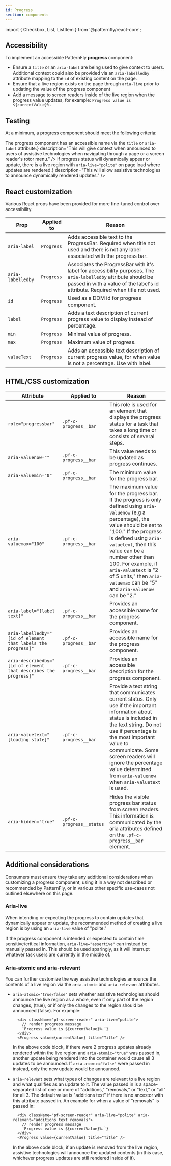 ```yaml
---
id: Progress
section: components
---
```


import { Checkbox, List, ListItem } from '@patternfly/react-core';


## Accessibility

To implement an accessible PatternFly **progress** component:
- Ensure a `title` or an `aria-label` are being used to give context to users. Additional context could also be provided via an `aria-labelledby` attribute mapping to the `id` of existing content on the page.
- Ensure that a live region exists on the page through `aria-live` prior to updating the value of the progress component
- Add a message to screen readers inside of the live region when the progress value updates, for example: `Progress value is ${currentValue}%.`


## Testing

At a minimum, a progress component should meet the following criteria:

<List isPlain>
  <ListItem>
    <Checkbox id="progress-a11y-checkbox-1" label={<span>The progress component has an accessible name via the <code class="ws-code">title</code> or <code class="ws-code">aria-label</code> attribute.</span>} description="This will give context when announced to users of assistive technologies when navigating through a page or a screen reader's rotor menu." />
  </ListItem>
  <ListItem>
    <Checkbox id="progress-a11y-checkbox-2" label={<span>If progress status will dynamically appear or update, there is a live region with <code class="ws-code">aria-live="polite"</code> on page load where updates are rendered.</span>} description="This will allow assistive technologies to announce dynamically rendered updates." />
  </ListItem>
</List>


## React customization

Various React props have been provided for more fine-tuned control over accessibility.

| Prop | Applied to | Reason | 
|---|---|---|
| `aria-label` | `Progress` | Adds accessible text to the ProgressBar. Required when title not used and there is not any label associated with the progress bar. |
| `aria-labelledby` | `Progress` | Associates the ProgressBar with it's label for accessibility purposes. The `aria-labelledby` attribute should be passed in with a value of the label's id attribute. Required when title not used. |
| `id` | `Progress` | Used as a DOM id for progress component. |
| `label` | `Progress` | Adds a text description of current progress value to display instead of percentage. |
| `min` | `Progress` | Minimal value of progress. |
| `max` | `Progress` | Maximum value of progress. |
| `valueText` | `Progress` | Adds an accessible text description of current progress value, for when value is not a percentage. Use with label. |




## HTML/CSS customization

| Attribute | Applied to | Reason |
| -- | -- | -- |
| `role="progressbar"` | `.pf-c-progress__bar` |  This role is used for an element that displays the progress status for a task that takes a long time or consists of several steps. |
| `aria-valuenow=""` | `.pf-c-progress__bar` |  This value needs to be updated as progress continues. |
| `aria-valuemin="0"` | `.pf-c-progress__bar` |  The minimum value for the progress bar. |
| `aria-valuemax="100"` | `.pf-c-progress__bar` |  The maximum value for the progress bar. If the progress is only defined using `aria-valuenow` (e.g a percentage), the value should be set to "100." If the progress is defined using `aria-valuetext`, then this value can be a number other than 100. For example, if `aria-valuetext` is "2 of 5 units," then `aria-valuemax` can be "5" and `aria-valuenow` can be "2." |
| `aria-label="[label text]"` | `.pf-c-progress__bar` | Provides an accessible name for the progress component. |
| `aria-labelledby="[id of element that labels the progress]"` | `.pf-c-progress__bar` | Provides an accessible name for the progress component. |
| `aria-describedby="[id of element that describes the progress]"` | `.pf-c-progress__bar` | Provides an accessible description for the progress component. |
| `aria-valuetext="[loading state]"` | `.pf-c-progress__bar` |  Provide a text string that communicates current status. Only use if the important information about status is included in the text string. Do not use if percentage is the most important value to communicate. Some screen readers will ignore the percentage value determined from `aria-valuenow` when `aria-valuetext` is used. |
| `aria-hidden="true"` | `.pf-c-progress__status` |  Hides the visible progress bar status from screen readers. This information is communicated by the aria attributes defined on the `.pf-c-progress__bar` element. |


## Additional considerations

Consumers must ensure they take any additional considerations when customizing a progress component, using it in a way not described or recommended by PatternFly, or in various other specific use-cases not outlined elsewhere on this page.

### Aria-live

When intending or expecting the progress to contain updates that dynamically appear or update, the recommended method of creating a live region is by using an `aria-live` value of "polite."

If the progress component is intended or expected to contain time sensitive/critical information, `aria-live="assertive"` can instead be manually passed in. This should be used sparingly, as it will interrupt whatever task users are currently in the middle of.

### Aria-atomic and aria-relevant

You can further customize the way assistive technologies announce the contents of a live region via the `aria-atomic` and `aria-relevant` attributes.

- `aria-atomic="true/false"` sets whether assistive technologies should announce the live region as a whole, even if only part of the region changes, (true), or if only the changes to the region should be announced (false). For example:

  ```noLive
    <div className="pf-screen-reader" aria-live="polite">
      // render progress message
      `Progress value is ${currentValue}%.`}
    </div>
    <Progress value={currentValue} title="Title" />
  ```

  In the above code block, if there were 2 progress updates already rendered within the live region and `aria-atomic="true"` was passed in, another update being rendered into the container would cause all 3 updates to be announced. If `aria-atomic="false"` were passed in instead, only the new update would be announced.

- `aria-relevant` sets what types of changes are relevant to a live region and what qualifies as an update to it. The value passed in is a space-separated list of one or more of "additions," "removals," or "text," or "all" for all 3. The default value is "additions text" if there is no ancestor with this attribute passed in. An example for when a value of "removals" is passed in:

  ```noLive
    <div className="pf-screen-reader" aria-live="polite" aria-relevant="additions text removals">
      // render progress message
      `Progress value is ${currentValue}%.`}
    </div>
    <Progress value={currentValue} title="Title" />
  ```

  In the above code block, if an update is removed from the live region, assistive technologies will announce the updated contents (in this case, whichever progress updates are still rendered inside of it).